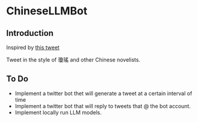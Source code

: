 # ChineseLLMBot

## Introduction

Inspired by [this tweet](https://twitter.com/shaun_meh/status/1727156464509448276)  

Tweet in the style of 瓊瑤 and other Chinese novelists.

## To Do

- Implement a twitter bot thet will generate a tweet at a certain interval of time
- Implement a twitter bot that will reply to tweets that @ the bot account.  
- Implement locally run LLM models.